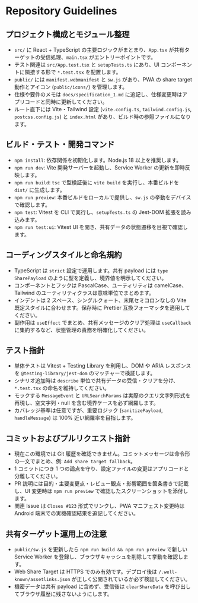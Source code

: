 # Repository Guidelines

## プロジェクト構成とモジュール整理
- `src/` に React + TypeScript の主要ロジックがまとまり、`App.tsx` が共有ターゲットの受信処理、`main.tsx` がエントリーポイントです。
- テスト関連は `src/App.test.tsx` と `setupTests.ts` にあり、UI コンポーネントに隣接する形で `*.test.tsx` を配置します。
- `public/` には `manifest.webmanifest` と `sw.js` があり、PWA の share target 動作とアイコン (`public/icons/`) を管理します。
- 仕様や要件のメモは `docs/specification_1.md` に追記し、仕様変更時はアプリコードと同時に更新してください。
- ルート直下には Vite・Tailwind 設定 (`vite.config.ts`, `tailwind.config.js`, `postcss.config.js`) と `index.html` があり、ビルド時の参照ファイルになります。

## ビルド・テスト・開発コマンド
- `npm install`: 依存関係を初期化します。Node.js 18 以上を推奨します。
- `npm run dev`: Vite 開発サーバーを起動し、Service Worker の更新を即時反映します。
- `npm run build`: `tsc` で型検証後に `vite build` を実行し、本番ビルドを `dist/` に生成します。
- `npm run preview`: 本番ビルドをローカルで提供し、`sw.js` の挙動をデバイスで確認します。
- `npm test`: Vitest を CLI で実行し、`setupTests.ts` の Jest-DOM 拡張を読み込みます。
- `npm run test:ui`: Vitest UI を開き、共有データの状態遷移を目視で確認します。

## コーディングスタイルと命名規約
- TypeScript は `strict` 設定で運用します。共有 payload には `type SharePayload` のように型を定義し、境界値を明示してください。
- コンポーネントとフックは PascalCase、ユーティリティは camelCase、Tailwind のユーティリティクラスは意味単位でまとめます。
- インデントは 2 スペース、シングルクォート、末尾セミコロンなしの Vite 既定スタイルに合わせます。保存時に Prettier 互換フォーマッタを適用してください。
- 副作用は `useEffect` でまとめ、共有メッセージのクリア処理は `useCallback` に集約するなど、状態管理の責務を明確化してください。

## テスト指針
- 単体テストは Vitest + Testing Library を利用し、DOM や ARIA レスポンスを `@testing-library/jest-dom` のマッチャーで検証します。
- シナリオ追加時は `describe` 単位で共有データの受信・クリアを分け、`*.test.tsx` の命名を維持してください。
- モックする `MessageEvent` と `URLSearchParams` は実際のクエリ文字列形式を再現し、空文字列・null を含む境界ケースを必ず網羅します。
- カバレッジ基準は任意ですが、重要ロジック (`sanitizePayload`, `handleMessage`) は 100% 近い網羅率を目指します。

## コミットおよびプルリクエスト指針
- 現在この環境では Git 履歴を確認できません。コミットメッセージは命令形の一文でまとめ、例: `Add share target fallback`。
- 1 コミットにつき 1 つの論点を守り、設定ファイルの変更はアプリコードと分離してください。
- PR 説明には目的・主要変更点・レビュー観点・影響範囲を箇条書きで記載し、UI 変更時は `npm run preview` で確認したスクリーンショットを添付します。
- 関連 Issue は `Closes #123` 形式でリンクし、PWA マニフェスト変更時は Android 端末での実機確認結果を追記してください。

## 共有ターゲット運用上の注意
- `public/sw.js` を更新したら `npm run build && npm run preview` で新しい Service Worker を登録し、ブラウザキャッシュを削除して挙動を確認します。
- Web Share Target は HTTPS でのみ有効です。デプロイ後は `/.well-known/assetlinks.json` が正しく公開されているか必ず検証してください。
- 機密データは共有 payload に含めず、受信後は `clearShareData` を呼び出してブラウザ履歴に残さないようにします。
